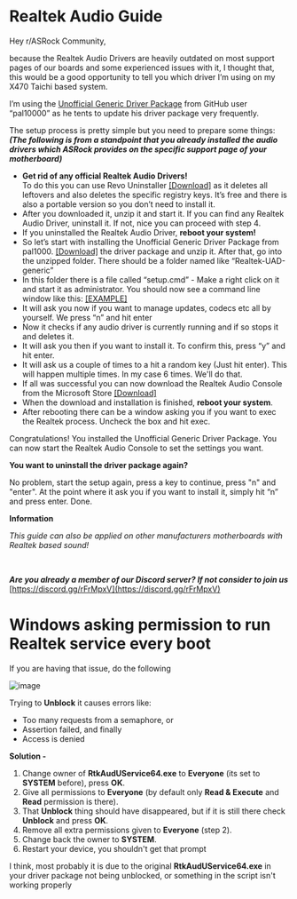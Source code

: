 # Realtek Audio Guide

Hey r/ASRock Community,

because the Realtek Audio Drivers are heavily outdated on most support pages of our boards and some experienced issues with it, I thought that, this would be a good opportunity to tell you which driver I’m using on my X470 Taichi based system.

I’m using the [Unofficial Generic Driver Package](https://github.com/pal1000/Realtek-UAD-generic/releases) from GitHub user “pal10000” as he tents to update his driver package very frequently.

The setup process is pretty simple but you need to prepare some things:  
***(The following is from a standpoint that you already installed the audio drivers which ASRock provides on the specific support page of your motherboard)***

* **Get rid of any official Realtek Audio Drivers!**  
To do this you can use Revo Uninstaller [\[Download\]](https://www.revouninstaller.com/revo-uninstaller-free-download/) as it deletes all leftovers and also deletes the specific registry keys. It’s free and there is also a portable version so you don’t need to install it.
* After you downloaded it, unzip it and start it. If you can find any Realtek Audio Driver, uninstall it. If not, nice you can proceed with step 4.
* If you uninstalled the Realtek Audio Driver, **reboot your system!**
* So let’s start with installing the Unofficial Generic Driver Package from pal1000. [\[Download\]](https://github.com/pal1000/Realtek-UAD-generic/releases) the driver package and unzip it. After that, go into the unzipped folder. There should be a folder named like “Realtek-UAD-generic”
* In this folder there is a file called “setup.cmd” - Make a right click on it and start it as administrator. You should now see a command line window like this: [\[EXAMPLE\]](https://i.botflakes.de/vKahCH.png)
* It will ask you now if you want to manage updates, codecs etc all by yourself. We press “n” and hit enter
* Now it checks if any audio driver is currently running and if so stops it and deletes it.
* It will ask you then if you want to install it. To confirm this, press “y” and hit enter.
* It will ask us a couple of times to a hit a random key (Just hit enter). This will happen multiple times. In my case 6 times. We'll do that.
* If all was successful you can now download the Realtek Audio Console from the Microsoft Store [\[Download\]](https://www.microsoft.com/en-us/p/realtek-audio-control/9p2b8mcsvpln?activetab=pivot:overviewtab)
* When the download and installation is finished, **reboot your system**.
* After rebooting there can be a window asking you if you want to exec the Realtek process. Uncheck the box and hit exec.

Congratulations! You installed the Unofficial Generic Driver Package. You can now start the Realtek Audio Console to set the settings you want.

**You want to uninstall the driver package again?**

No problem, start the setup again, press a key to continue, press "n" and "enter". At the point where it ask you if you want to install it, simply hit “n” and press enter. Done.

**Information**

*This guide can also be applied on other manufacturers motherboards with Realtek based sound!*

&#x200B;

***Are you already a member of our Discord server? If not consider to join us*** [https://discord.gg/rFrMpxV](https://discord.gg/rFrMpxV)

# Windows asking permission to run Realtek service every boot

If you are having that issue, do the following

![image](https://user-images.githubusercontent.com/65948403/114341805-32776b80-9b78-11eb-8040-527790664c71.png)

Trying to **Unblock** it causes errors like:

* Too many requests from a semaphore, or
* Assertion failed, and finally
* Access is denied

**Solution -**

1. Change owner of **RtkAudUService64.exe** to **Everyone** (its set to **SYSTEM** before), press **OK**.
2. Give all permissions to **Everyone** (by default only **Read & Execute** and **Read** permission is there).
3. That **Unblock** thing should have disappeared, but if it is still there check **Unblock** and press **OK**.
4. Remove all extra permissions given to **Everyone** (step 2).
5. Change back the owner to **SYSTEM**.
6. Restart your device, you shouldn't get that prompt

I think, most probably it is due to the original **RtkAudUService64.exe** in your driver package not being unblocked, or something in the script isn't working properly